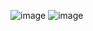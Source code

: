 ![image](https://github.com/user-attachments/assets/8ec6d52e-77e3-4661-a023-d0e93d6e6b18)
![image](https://github.com/user-attachments/assets/182964df-1e3b-4482-a1d6-fe134b890389)
